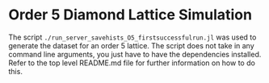 # Order 5 Diamond Lattice Simulation

The script `./run_server_savehists_O5_firstsuccessfulrun.jl` was used to
generate the dataset for an order 5 lattice. The script does not take in any
command line arguments, you just have to have the dependencies installed. Refer
to the top level README.md file for further information on how to do this.
